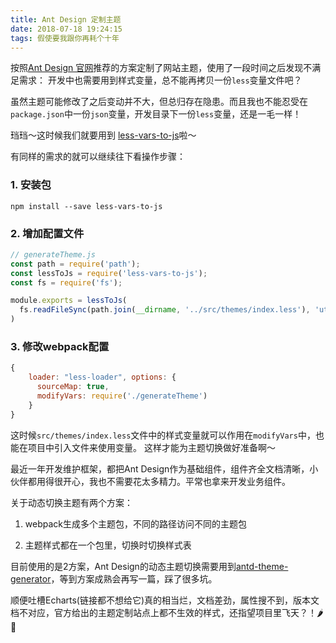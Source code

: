 ```yaml
---
title: Ant Design 定制主题
date: 2018-07-18 19:24:15
tags: 假使要我跟你再耗个十年
---
```


按照[Ant Design 官网](https://ant.design/docs/react/customize-theme-cn)推荐的方案定制了网站主题，使用了一段时间之后发现不满足需求：
开发中也需要用到样式变量，总不能再拷贝一份`less`变量文件吧？

虽然主题可能修改了之后变动并不大，但总归存在隐患。而且我也不能忍受在`package.json`中一份`json`变量，开发目录下一份`less`变量，还是一毛一样！

珰珰～这时候我们就要用到 [less-vars-to-js](https://github.com/michaeltaranto/less-vars-to-js)啦～

有同样的需求的就可以继续往下看操作步骤：

### 1. 安装包
```
npm install --save less-vars-to-js
```

### 2. 增加配置文件
```javascript
// generateTheme.js
const path = require('path');
const lessToJs = require('less-vars-to-js');
const fs = require('fs');

module.exports = lessToJs(
  fs.readFileSync(path.join(__dirname, '../src/themes/index.less'), 'utf8')
)
```

### 3. 修改webpack配置
```javascript
{
    loader: "less-loader", options: {
      sourceMap: true,
      modifyVars: require('./generateTheme')
    }
}
```
这时候`src/themes/index.less`文件中的样式变量就可以作用在`modifyVars`中，也能在项目中引入文件来使用变量。
这样才能为主题切换做好准备啊～

最近一年开发维护框架，都把Ant Design作为基础组件，组件齐全文档清晰，小伙伴都用得很开心，我也不需要花太多精力。平常也拿来开发业务组件。

关于动态切换主题有两个方案：

1. webpack生成多个主题包，不同的路径访问不同的主题包

2. 主题样式都在一个包里，切换时切换样式表

目前使用的是2方案，Ant Design的动态主题切换需要用到[antd-theme-generator](https://github.com/mzohaibqc/antd-theme-generator)，等到方案成熟会再写一篇，踩了很多坑。

顺便吐槽Echarts(链接都不想给它)真的相当烂，文档差劲，属性搜不到，版本文档不对应，官方给出的主题定制站点上都不生效的样式，还指望项目里飞天？！🌶️🐔
